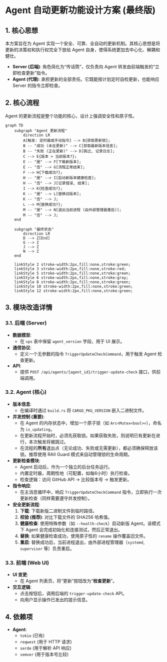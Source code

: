 # Agent 自动更新功能设计方案 (最终版)

## 1. 核心思想

本方案旨在为 Agent 实现一个安全、可靠、全自动的更新机制。其核心思想是将更新的决策权和执行权完全下放给 Agent 自身，使得系统更加去中心化、解耦和健壮。

- **Server (后端)**: 角色简化为“传话筒”，仅负责向 Agent 转发由前端触发的“立即检查更新”指令。
- **Agent (代理)**: 承担更新的全部责任。它既能按计划定时自检更新，也能响应 Server 的指令立即检查。

## 2. 核心流程

Agent 的更新流程是整个功能的核心，设计上强调安全性和原子性。

```mermaid
graph TD
    subgraph "Agent 更新流程"
        direction LR
        A[触发: 定时器或手动指令] --> B{获取更新锁};
        B -- "成功 (未在更新)" --> C[获取最新版本信息];
        B -- "失败 (正在更新)" --> D[跳过, 记录日志];
        C --> E{版本 > 当前版本?};
        E -- "是" --> F[下载新版本];
        E -- "否" --> G[流程正常结束];
        F --> H{下载成功?};
        H -- "是" --> I[启动新版本健康检查];
        H -- "否" --> J[记录错误, 结束];
        I --> K{检查成功?};
        K -- "是" --> L[替换旧版本];
        K -- "否" --> J;
        L --> M{替换成功?};
        M -- "是" --> N[退出当前进程 (由外部管理器重启)];
        M -- "否" --> J;
    end

    subgraph "最终状态"
        direction LR
        D --> Z[End]
        G --> Z
        J --> Z
        N --> Z
    end

    linkStyle 2 stroke-width:2px,fill:none,stroke:green;
    linkStyle 3 stroke-width:2px,fill:none,stroke:red;
    linkStyle 5 stroke-width:2px,fill:none,stroke:green;
    linkStyle 6 stroke-width:2px,fill:none,stroke:gray;
    linkStyle 8 stroke-width:2px,fill:none,stroke:green;
    linkStyle 10 stroke-width:2px,fill:none,stroke:green;
    linkStyle 12 stroke-width:2px,fill:none,stroke:green;
```

## 3. 模块改造详情

### 3.1. 后端 (Server)

- **数据模型**:
  - 在 `vps` 表中保留 `agent_version` 字段，用于 UI 展示。
- **通信协议**:
  - 定义一个无参数的指令 `TriggerUpdateCheckCommand`，用于触发 Agent 检查更新。
- **API**:
  - 提供 `POST /api/agents/{agent_id}/trigger-update-check` 接口，供前端调用。

### 3.2. Agent (核心)

- **版本信息**:
  - 在编译时通过 `build.rs` 将 `CARGO_PKG_VERSION` 嵌入二进制文件。
- **并发控制 (重要)**:
  - 在 Agent 的内存状态中，增加一个原子锁（如 `Arc<Mutex<bool>>`），命名为 `is_updating`。
  - 在更新流程开始时，必须先获取锁。如果获取失败，则说明已有更新在进行，本次触发将被跳过。
  - 在流程的**所有**退出点（无论成功、失败或无需更新），都必须确保释放该锁。推荐使用 RAII Guard 模式来自动管理锁的生命周期。
- **更新检查模块**:
  - Agent 启动后，作为一个独立的后台任务运行。
  - 内置定时器，周期性地（可配置，如每6小时）执行检查。
  - 检查逻辑：访问 GitHub API -> 比较版本号 -> 触发更新。
- **指令响应**:
  - 在主消息循环中，响应 `TriggerUpdateCheckCommand` 指令，立即执行一次更新检查（同样需要遵守并发控制）。
- **安全更新流程**:
  1.  **下载**: 下载新版二进制文件到临时路径。
  2.  **校验 (推荐)**: 对比下载文件的 SHA256 哈希值。
  3.  **健康检查**: 使用特殊参数（如 `--health-check`）启动新版 Agent。该模式下 Agent 会完成初始化和连接测试，然后正常退出。
  4.  **替换**: 如果健康检查成功，使用原子性的 `rename` 操作覆盖旧文件。
  5.  **重启**: 替换成功后，当前进程退出，由外部进程管理器（`systemd`, `supervisor` 等）负责重启。

### 3.3. 前端 (Web UI)

- **UI 变更**:
  - 在 Agent 列表页，将“更新”按钮改为“**检查更新**”。
- **交互逻辑**:
  - 点击按钮后，调用后端的 `trigger-update-check` API。
  - 向用户显示操作已发出的提示信息。

## 4. 依赖项

- **Agent**:
  - `tokio` (已有)
  - `reqwest` (用于 HTTP 请求)
  - `serde` (用于解析 API 响应)
  - `semver` (用于版本号比较)